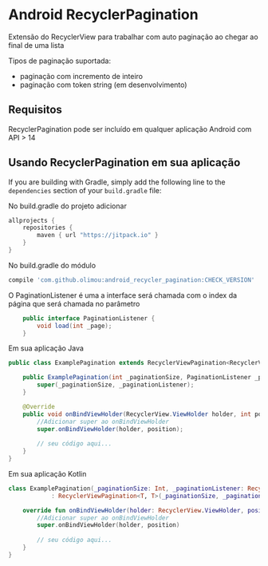# Android RecyclerPagination

Extensão do RecyclerView para trabalhar com auto paginação ao chegar ao final de uma lista 

Tipos de paginação suportada:
* paginação com incremento de inteiro
* paginação com token string (em desenvolvimento)

## Requisitos

RecyclerPagination pode ser incluído em qualquer aplicação Android com API > 14

## Usando RecyclerPagination em sua aplicação

If you are building with Gradle, simply add the following line to the `dependencies` section of your `build.gradle` file:

No build.gradle do projeto adicionar
```gradle
allprojects {
    repositories {
        maven { url "https://jitpack.io" }
    }
}
```

No build.gradle do módulo
```gradle
compile 'com.github.olimou:android_recycler_pagination:CHECK_VERSION'
```

O PaginationListener é uma a interface será chamada com o index da página que será chamada no parâmetro
```java
	public interface PaginationListener {
		void load(int _page);
	}
```

Em sua aplicação Java

```java
public class ExamplePagination extends RecyclerViewPagination<RecyclerView.ViewHolder, String> {

	public ExamplePagination(int _paginationSize, PaginationListener _paginationListener) {
		super(_paginationSize, _paginationListener);
	}

	@Override
	public void onBindViewHolder(RecyclerView.ViewHolder holder, int position) {
		//Adicionar super ao onBindViewHolder 
		super.onBindViewHolder(holder, position);
		
		// seu código aqui...
	}
}
```

Em sua aplicação Kotlin
```kotlin
class ExamplePagination(_paginationSize: Int, _paginationListener: RecyclerViewPagination.PaginationListener) 
            : RecyclerViewPagination<T, T>(_paginationSize, _paginationListener) {

    override fun onBindViewHolder(holder: RecyclerView.ViewHolder, position: Int) {
        //Adicionar super ao onBindViewHolder 
        super.onBindViewHolder(holder, position)
        
        // seu código aqui...
    }
}
```